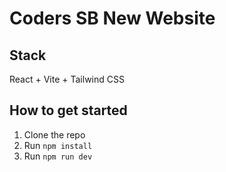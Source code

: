 # Coders SB New Website

## Stack
React + Vite + Tailwind CSS

## How to get started
1. Clone the repo
2. Run `npm install`
3. Run `npm run dev`
